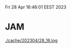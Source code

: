 Fri 28 Apr 16:46:01 EEST 2023
# JAM
<a href='./cache/202304/28_16.log'>./cache/202304/28_16.log</a>
